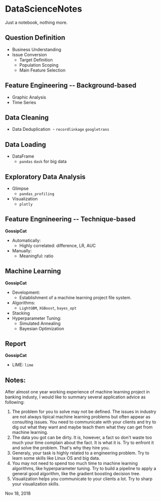 # DataScienceNotes
Just a notebook, nothing more.

## Question Definition 

- Business Understanding
- Issue Conversion
  - Target Definition
  - Population Scoping
  - Main Feature Selection

## Feature Engineering -- Background-based

- Graphic Analysis
- Time Series

## Data Cleaning

- Data Deduplication
  - ``recordlinkage`` ``googletrans``

## Data Loading

- DataFrame
  - ``pandas`` ``dask`` for big data

## Exploratory Data Analysis

- Glimpse
  - ``pandas_profiling``
- Visualization
  - ``plotly``

## Feature Engnineering -- Technique-based

**GossipCat**

- Automatically:
  - Highly correlated: difference, LR, AUC
- Manually: 
  - Meaningful: ratio
 
 ## Machine Learning
 
 **GossipCat**
 - Development:
   - Establishment of a machine learning project file system. 
 - Algorithms:
   - ``LightGBM``, ``XGBoost``, ``bayes_opt``
 - Stacking
 - Hyperparameter Tuning:
   - Simulated Annealing
   - Bayesian Optimization
 
 ## Report
 
 **GossipCat**
 
 - LIME: `lime`


## Notes:
After almost one year working experience of machine learning project in banking industy, I would like to summary several application advice as following:

1. The problem for you to solve may not be defined. The issues in industry are not always tipical machine learning problems but often appear as consulting issues. You need to communicate with your clients and try to dig out what they want and maybe teach them what they can get from machine learning.
2. The data you got can be dirty. It is, however, a fact so don't waste too much your time complain about the fact. It is what it is. Try to enfront it and solve the problem. That's why they hire you.
3. Generaly, your task is highly related to a engineering problem. Try to learn some skills like Linux OS and big data. 
4. You may not need to spend too much time to machine learning algorithms, like hyperparameter tuning. Try to build a pipeline to apply a general good algorithm, like the gradient boosting decision tree. 
5. Visualization helps you communicate to your clients a lot. Try to sharp your visualization skills. 

Nov 18, 2018
